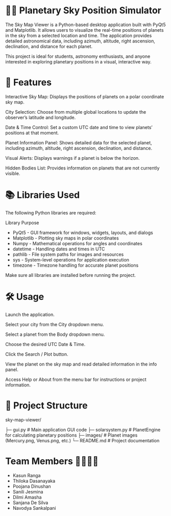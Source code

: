 # 📡🌌 Planetary Sky Position Simulator

The Sky Map Viewer is a Python-based desktop application built with PyQt5 and Matplotlib. It allows users to visualize the real-time positions of planets in the sky from a selected location and time. The application provides detailed astronomical data, including azimuth, altitude, right ascension, declination, and distance for each planet.

This project is ideal for students, astronomy enthusiasts, and anyone interested in exploring planetary positions in a visual, interactive way.


# 🚀 Features

Interactive Sky Map: Displays the positions of planets on a polar coordinate sky map.

City Selection: Choose from multiple global locations to update the observer’s latitude and longitude.

Date & Time Control: Set a custom UTC date and time to view planets’ positions at that moment.

Planet Information Panel: Shows detailed data for the selected planet, including azimuth, altitude, right ascension, declination, and distance.

Visual Alerts: Displays warnings if a planet is below the horizon.

Hidden Bodies List: Provides information on planets that are not currently visible.


# 📚 Libraries Used

The following Python libraries are required:

Library	Purpose
  - PyQt5	         - GUI framework for windows, widgets, layouts, and dialogs
  - Matplotlib	    - Plotting sky maps in polar coordinates
  - Numpy	         - Mathematical operations for angles and coordinates
  - datetime	      - Handling dates and times in UTC
  - pathlib	       - File system paths for images and resources
  - sys	           - System-level operations for application execution
  - timezone	      - Timezone handling for accurate planet positions

Make sure all libraries are installed before running the project.


# 🛠 Usage

Launch the application.

Select your city from the City dropdown menu.

Select a planet from the Body dropdown menu.

Choose the desired UTC Date & Time.

Click the Search / Plot button.

View the planet on the sky map and read detailed information in the info panel.

Access Help or About from the menu bar for instructions or project information.


# 📂 Project Structure

sky-map-viewer/
  
  ├─ gui.py               # Main application GUI code
  ├─ solarsystem.py       # PlanetEngine for calculating planetary positions
  ├─ images/              # Planet images (Mercury.png, Venus.png, etc.)
  └─ README.md            # Project documentation

# Team Members 👩‍💻👨‍💻
  - Kasun Ranga
  - Thiloka Dasanayaka
  - Poojana Dinushan
  - Sanili Jesmina
  - Dilmi Amasha
  - Sanjana De Silva
  - Navodya Sankalpani

